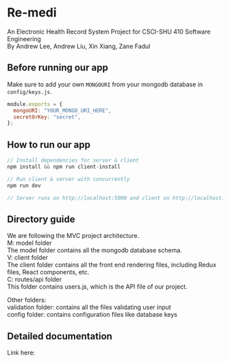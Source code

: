 # Re-medi

An Electronic Health Record System Project for CSCI-SHU 410 Software Engineering\
By Andrew Lee, Andrew Liu, Xin Xiang, Zane Fadul

## Before running our app

Make sure to add your own `MONGOURI` from your mongodb database in `config/keys.js`.

```javascript
module.exports = {
  mongoURI: "YOUR_MONGO_URI_HERE",
  secretOrKey: "secret",
};
```

## How to run our app

```javascript
// Install dependencies for server & client
npm install && npm run client-install

// Run client & server with concurrently
npm run dev

// Server runs on http://localhost:5000 and client on http://localhost:3000
```

## Directory guide

We are following the MVC project architecture.\
M: model folder\
 The model folder contains all the mongodb database schema.\
V: client folder\
 The client folder contains all the front end rendering files, including Redux files, React components, etc.\
C: routes/api folder\
 This folder contains users.js, which is the API file of our project.

Other folders:\
validation folder: contains all the files validating user input\
config folder: contains configuration files like database keys

## Detailed documentation

Link here:
